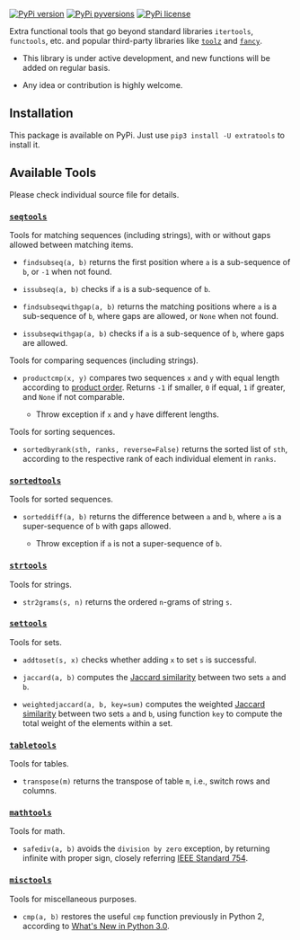 [![PyPi version](https://img.shields.io/pypi/v/extratools.svg)](https://pypi.python.org/pypi/extratools/)
[![PyPi pyversions](https://img.shields.io/pypi/pyversions/extratools.svg)](https://pypi.python.org/pypi/extratools/)
[![PyPi license](https://img.shields.io/pypi/l/extratools.svg)](https://pypi.python.org/pypi/extratools/)

Extra functional tools that go beyond standard libraries `itertools`, `functools`, etc. and popular third-party libraries like [`toolz`](https://github.com/pytoolz/toolz) and [`fancy`](https://github.com/Suor/funcy).

- This library is under active development, and new functions will be added on regular basis.

- Any idea or contribution is highly welcome.

## Installation

This package is available on PyPi. Just use `pip3 install -U extratools` to install it.

## Available Tools

Please check individual source file for details.

### [`seqtools`](https://github.com/chuanconggao/extratools/blob/master/extratools/seqtools.py)

Tools for matching sequences (including strings), with or without gaps allowed between matching items.

- `findsubseq(a, b)` returns the first position where `a` is a sub-sequence of `b`, or `-1` when not found.

- `issubseq(a, b)` checks if `a` is a sub-sequence of `b`.

- `findsubseqwithgap(a, b)` returns the matching positions where `a` is a sub-sequence of `b`, where gaps are allowed, or `None` when not found.

- `issubseqwithgap(a, b)` checks if `a` is a sub-sequence of `b`, where gaps are allowed.

Tools for comparing sequences (including strings).

- `productcmp(x, y)` compares two sequences `x` and `y` with equal length according to [product order](https://en.wikipedia.org/wiki/Product_order). Returns `-1` if smaller, `0` if equal, `1` if greater, and `None` if not comparable.

    - Throw exception if `x` and `y` have different lengths.

Tools for sorting sequences.

- `sortedbyrank(sth, ranks, reverse=False)` returns the sorted list of `sth`, according to the respective rank of each individual element in `ranks`.

### [`sortedtools`](https://github.com/chuanconggao/extratools/blob/master/extratools/sortedtools.py)

Tools for sorted sequences.

- `sorteddiff(a, b)` returns the difference between `a` and `b`, where `a` is a super-sequence of `b` with gaps allowed.

    - Throw exception if `a` is not a super-sequence of `b`.

### [`strtools`](https://github.com/chuanconggao/extratools/blob/master/extratools/strtools.py)

Tools for strings.

- `str2grams(s, n)` returns the ordered `n`-grams of string `s`.

### [`settools`](https://github.com/chuanconggao/extratools/blob/master/extratools/settools.py)

Tools for sets.

- `addtoset(s, x)` checks whether adding `x` to set `s` is successful.

- `jaccard(a, b)` computes the [Jaccard similarity](https://en.wikipedia.org/wiki/Jaccard_index) between two sets `a` and `b`.

- `weightedjaccard(a, b, key=sum)` computes the weighted [Jaccard similarity](https://en.wikipedia.org/wiki/Jaccard_index) between two sets `a` and `b`, using function `key` to compute the total weight of the elements within a set.

### [`tabletools`](https://github.com/chuanconggao/extratools/blob/master/extratools/tabletools.py)

Tools for tables.

- `transpose(m)` returns the transpose of table `m`, i.e., switch rows and columns.

### [`mathtools`](https://github.com/chuanconggao/extratools/blob/master/extratools/mathtools.py)

Tools for math.

- `safediv(a, b)` avoids the `division by zero` exception, by returning infinite with proper sign, closely referring [IEEE Standard 754](https://en.wikipedia.org/wiki/IEEE_754).

### [`misctools`](https://github.com/chuanconggao/extratools/blob/master/extratools/misctools.py)

Tools for miscellaneous purposes.

- `cmp(a, b)` restores the useful `cmp` function previously in Python 2, according to [What's New in Python 3.0](https://docs.python.org/3.0/whatsnew/3.0.html#ordering-comparisons).
